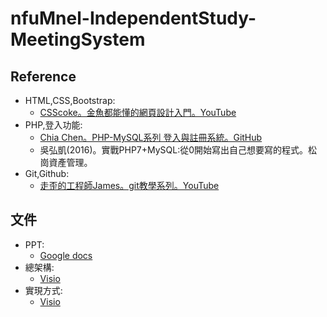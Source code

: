 # nfuMnel-IndependentStudy-MeetingSystem
## Reference  
* HTML,CSS,Bootstrap:  
    * [CSScoke。金魚都能懂的網頁設計入門。YouTube](https://www.youtube.com/playlist?list=PLqivELodHt3iL9PgGHg0_EF86FwdiqCre)
* PHP,登入功能:  
    * [Chia Chen。PHP-MySQL系列 登入與註冊系統。GitHub](https://jam68ty.github.io/BucketTalk/post/php-mysql-login/)  
    * 吳弘凱(2016)。實戰PHP7+MySQL:從0開始寫出自己想要寫的程式。松崗資產管理。
* Git,Github:  
    * [走歪的工程師James。git教學系列。YouTube](https://www.youtube.com/playlist?list=PLz-S_Wd1N3svV8XnuDM6CPaTCtQkk5SY4)
## 文件  
* PPT:  
    * [Google docs](https://docs.google.com/presentation/d/1-MDPz_7KCCoz6-yNyO1XALRwuf-8qL6A4AHAAG9xzKk/edit?usp=sharing)
* 總架構:  
    * [Visio](https://gmnfuedutw-my.sharepoint.com/:u:/g/personal/40943218_gm_nfu_edu_tw/EUaqROW1lrNHtq44TkcVQ-IBbRb7NFDW2iKaG_SPNDQ3lA?e=NSN90i)
* 實現方式:  
    * [Visio](https://gmnfuedutw-my.sharepoint.com/:u:/g/personal/40943218_gm_nfu_edu_tw/Eeyhp49KaatBgg8pET6bjToBfaToWjV-noly27CNbzhTUw?e=RcsZVb)